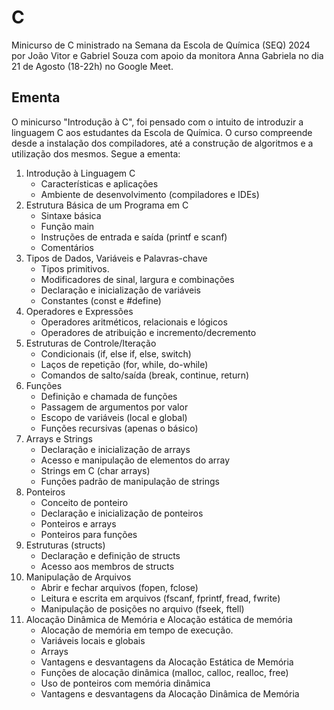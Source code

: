 # C
Minicurso de C ministrado na Semana da Escola de Química (SEQ) 2024 por João Vitor e Gabriel Souza com apoio da monitora Anna Gabriela no dia 21 de Agosto (18-22h) no Google Meet.

## Ementa
O minicurso "Introdução à C", foi pensado com o intuito de introduzir a linguagem C aos estudantes da Escola de Química. O curso compreende desde a instalação dos compiladores, até a construção de algoritmos e a utilização dos mesmos. Segue a ementa:
1. Introdução à Linguagem C
   - Características e aplicações
   - Ambiente de desenvolvimento (compiladores e IDEs)
2. Estrutura Básica de um Programa em C
   - Sintaxe básica
   - Função main
   - Instruções de entrada e saída (printf e scanf)
   - Comentários
3. Tipos de Dados, Variáveis e Palavras-chave
   - Tipos primitivos.
   - Modificadores de sinal, largura e combinações
   - Declaração e inicialização de variáveis
   - Constantes (const e #define)
4. Operadores e Expressões
   - Operadores aritméticos, relacionais e lógicos
   - Operadores de atribuição e incremento/decremento
5. Estruturas de Controle/Iteração
   - Condicionais (if, else if, else, switch)
   - Laços de repetição (for, while, do-while)
   - Comandos de salto/saída (break, continue, return)
6. Funções
   - Definição e chamada de funções
   - Passagem de argumentos por valor
   - Escopo de variáveis (local e global)
   - Funções recursivas (apenas o básico)
7. Arrays e Strings
   - Declaração e inicialização de arrays
   - Acesso e manipulação de elementos do array
   - Strings em C (char arrays)
   - Funções padrão de manipulação de strings 
8. Ponteiros
   - Conceito de ponteiro
   - Declaração e inicialização de ponteiros
   - Ponteiros e arrays
   - Ponteiros para funções
9. Estruturas (structs)
   - Declaração e definição de structs
   - Acesso aos membros de structs
10. Manipulação de Arquivos
    - Abrir e fechar arquivos (fopen, fclose)
    - Leitura e escrita em arquivos (fscanf, fprintf, fread, fwrite)
    - Manipulação de posições no arquivo (fseek, ftell)
11. Alocação Dinâmica de Memória e Alocação estática de memória
    - Alocação de memória em tempo de execução.
    - Variáveis locais e globais
    - Arrays
    - Vantagens e desvantagens da Alocação Estática de Memória
    - Funções de alocação dinâmica (malloc, calloc, realloc, free)
    - Uso de ponteiros com memória dinâmica
    - Vantagens e desvantagens da Alocação Dinâmica de Memória
